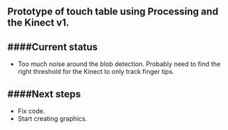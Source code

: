 ## Prototype of touch table using Processing and the Kinect v1.

####Current status
------

- Too much noise around the blob detection. Probably need to find the right threshold for the Kinect to only track finger tips.

####Next steps
------

- Fix code.
- Start creating graphics.
